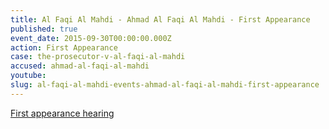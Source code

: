 ```yaml
---
title: Al Faqi Al Mahdi - Ahmad Al Faqi Al Mahdi - First Appearance
published: true
event_date: 2015-09-30T00:00:00.000Z
action: First Appearance
case: the-prosecutor-v-al-faqi-al-mahdi
accused: ahmad-al-faqi-al-mahdi
youtube:
slug: al-faqi-al-mahdi-events-ahmad-al-faqi-al-mahdi-first-appearance
---
```



[First appearance hearing](https://youtu.be/wbzK5V8I6Gc)